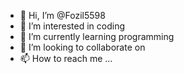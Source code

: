 - 👋 Hi, I’m @Fozil5598
- 👀 I’m interested in coding
- 🌱 I’m currently learning programming
- 💞️ I’m looking to collaborate on 
- 📫 How to reach me ...

<!---
Fozil5598/Fozil5598 is a ✨ special ✨ repository because its `README.md` (this file) appears on your GitHub profile.
You can click the Preview link to take a look at your changes.
--->
